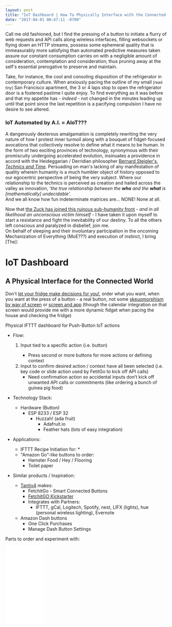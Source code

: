 ```yaml
---
layout: post
title: "IoT Dashboard | How To Physically Interface with the Connected World"
date: "2017-04-01 00:47:11 -0700"
---
```



Call me old fashioned, but I find the pressing of a button to initiate a flurry of web requests and API calls along wireless interfaces, filling websockets or flying down an HTTP streams, possess some ephemeral quality that is immeasurably more satisfying than automated predictive measures taken assure our constant consumption carries on with a negligible amount of consideration, contemplation and consideration; thus pruning away at the self's essential prerogative to preserve and maintain.  

Take, for instance, the cool and consoling disposition of the refrigerator in contemporary culture. When anxiously pacing the outline of my small <small>[read tiny]</small> San Francisco apartment, the 3 or 4 laps stop to open the refrigerator door is a fostered pastime I quite enjoy. To find everything as it was before and that my appetite has - _indeed_ - not changed in the minutes leading up until that point since the last repetition is a pacifying compulsion I have no desire to see altered.  

### IoT Automated by A.I. = AIoT???  

A dangerously dexterous amalgamation is completely rewriting the very nature of how I protest inner turmoil along with a bouquet of fidget-focused avocations that collectively resolve to define what it means to be human. In the form of two exciting provinces of technology, synonymous with their promiscuity undergoing accelerated evolution, insinuates a providence in accord with the Heideggarian / Derridian philosopher [Bernard Steigler's](https://en.wikipedia.org/wiki/Bernard_Stiegler), _[Technics and Time](https://www.google.com/url?sa=t&rct=j&q=&esrc=s&source=web&cd=7&ved=0ahUKEwjM-u_T8YLTAhUH7mMKHVGXC5IQFgg-MAY&url=https%3A%2F%2Fmonoskop.org%2Fimages%2F6%2F6f%2FStiegler_Bernard_Technics_and_Time_1_The_Fault_of_Epimetheus.pdf&usg=AFQjCNHN1TR2D9O640t3O9RnGxJ6yUiDWQ&sig2=w3XP-cSooLjbLebmcbDE0w&bvm=bv.151325232,d.cGc)_. Persuading on man's lacking of any manifestation of quality wherein humanity is a much humbler object of history opposed to our egocentric perspective of being the very subject. Where our relationship to the technics is perceived as creation and hailed across the valley as innovation, '_the true relationship between the **who** and the **what** is [mathematically] undecidable_'.  
And we all know how fun indeterminate matrices are... NONE! None at all.  

Now that [the Zuck has joined this ruinous sub-humanity front](https://www.facebook.com/zuck/posts/10102577175875681) - _and in all likelihood an unconscious victim himself_ - I have taken it upon myself to start a resistance and fight the inevitability of our destiny. To all the others left conscious and paralyzed in disbelief, join me.  
On behalf of sleeping and their involuntary participation in the oncoming Mechanization of Everything (MoE???) and execution of instinct, I bring [The]:  

# IoT Dashboard  
## A Physical Interface for the Connected World  

Don't [let your fridge make decisions for you!](http://www.standard.co.uk/news/techandgadgets/new-smart-fridge-orders-your-food-and-then-turns-on-the-oven-7306226.html), order what you want, when you want at the press of a button - a real button, not some [skeuomorphism by way of screen](http://www.marketwatch.com/story/your-refrigerator-will-soon-be-able-to-re-stock-itself-2016-01-12) or [screen and app](http://www.theverge.com/2016/1/5/10708380/samsung-family-hub-fridge-mastercard-app-groceries-ces-2016) (though the calendar integration on that screen would provide me with a more dynamic fidget when pacing the house and checking the fridge)

Physical IFTTT dashboard for Push-Button IoT actions

* Flow:
    1. Input tied to a specific action (i.e. button) <required>
        * Press second or more buttons for more actions or defining context <optional>
    2. Input to confirm desired action / context have all been selected (i.e. key code or slide action used by FetitGo to kick off API calls)
        * Need confirmation action so accidental inputs don’t kick off unwanted API calls or commitments (like ordering a bunch of guinea pig food)

* Technology Stack:
    * Hardware (Button)
        * ESP 8233 / ESP 32
            * Huzzah! (ada fruit)
                * Adafruit.io
                * Feather hats (lots of easy integration)

* Applications:
    * IFTTT Recipe Initiation for:
        *
    * "Amazon Go”-like buttons to order:
        * Hamster Food / Hey / Flooring
        * Toilet paper

* Similar products / Inspiration:
    * [Tantiv4](https://www.tantiv4.com) makes:
        * FetchitGo - Smart Connected Buttons
        * [FetchitGO Kickstarter](https://www.kickstarter.com/projects/tantiv4/fetchitgo-smart-iot-controller-that-remembers-all?ref=user_menu)
        * Integrates with Partners:
            * IFTTT, gCal, Logitech, Spotify, nest, LIFX (lights), hue (personal wireless lighting), Evernote
    * Amazon Dash buttons
        * One Click Purchases
        * Manage Dash Button Settings


Parts to order and experiment with:

<iframe style="width:120px;height:240px;" marginwidth="0" marginheight="0" scrolling="no" frameborder="0" src="//ws-na.amazon-adsystem.com/widgets/q?ServiceVersion=20070822&OneJS=1&Operation=GetAdHtml&MarketPlace=US&source=ac&ref=qf_sp_asin_til&ad_type=product_link&tracking_id=je0854-20&marketplace=amazon&region=US&placement=B01KW6YCIM&asins=B01KW6YCIM&linkId=931bb7b167839a81774fe7db0d3b2853&show_border=false&link_opens_in_new_window=false&price_color=333333&title_color=0066c0&bg_color=ffffff">  
</iframe>

